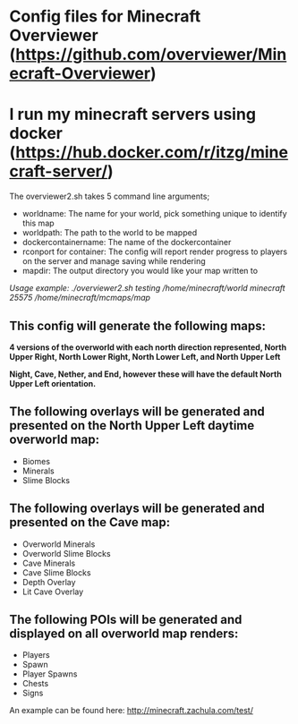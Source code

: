 # Config files for Minecraft Overviewer (https://github.com/overviewer/Minecraft-Overviewer)

# I run my minecraft servers using docker (https://hub.docker.com/r/itzg/minecraft-server/)

The overviewer2.sh takes 5 command line arguments;
  * worldname: The name for your world, pick something unique to identify this map
  * worldpath: The path to the world to be mapped
  * dockercontainername: The name of the dockercontainer
  * rconport for container: The config will report render progress to players on the server and manage saving while rendering
  * mapdir: The output directory you would like your map written to

_Usage example: ./overviewer2.sh testing /home/minecraft/world minecraft 25575 /home/minecraft/mcmaps/map_

## **This config will generate the following maps:**

**4 versions of the overworld with each north direction represented, North Upper Right, North Lower Right, North Lower Left, and North Upper Left**

**Night, Cave, Nether, and End, however these will have the default North Upper Left orientation.**

## The following overlays will be generated and presented on the North Upper Left daytime overworld map:
   * Biomes
   * Minerals
   * Slime Blocks
   
## The following overlays will be generated and presented on the Cave map:
  * Overworld Minerals
  * Overworld Slime Blocks
  * Cave Minerals
  * Cave Slime Blocks
  * Depth Overlay
  * Lit Cave Overlay
  
## The following POIs will be generated and displayed on all overworld map renders:
  * Players
  * Spawn
  * Player Spawns
  * Chests
  * Signs
  
An example can be found here: http://minecraft.zachula.com/test/


